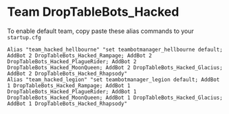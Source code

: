 # Team DropTableBots_Hacked

To enable default team, copy paste these alias commands to your ```startup.cfg```

    Alias "team_hacked_hellbourne" "set teambotmanager_hellbourne default; AddBot 2 DropTableBots_Hacked_Rampage; AddBot 2 DropTableBots_Hacked_PlagueRider; AddBot 2 DropTableBots_Hacked_MoonQueen; AddBot 2 DropTableBots_Hacked_Glacius; AddBot 2 DropTableBots_Hacked_Rhapsody"
    Alias "team_hacked_legion" "set teambotmanager_legion default; AddBot 1 DropTableBots_Hacked_Rampage; AddBot 1 DropTableBots_Hacked_PlagueRider; AddBot 1 DropTableBots_Hacked_MoonQueen; AddBot 1 DropTableBots_Hacked_Glacius; AddBot 1 DropTableBots_Hacked_Rhapsody"
